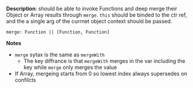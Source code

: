 __Description__: should be able to invoke Functions and deep merge their Object or Array results through `merge`. `this` should be binded to the ctr ref, and the a single arg of the currnet object context should be passed.


```
merge: Function || [Function, Function]
```

__Notes__

+ `merge` sytax is the same as `mergeWith` 
    - The key diffrance is that `mergeWith` merges in the var including the key while `merge` only merges the value
+ If Array, mergeing starts from 0 so lowest index always supersedes on confilcts

